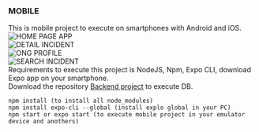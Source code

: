 ### MOBILE
This is mobile project to execute on smartphones with Android and iOS. <br />
![HOME PAGE APP](https://imgur.com/nxKjDFo.png)<br />
![DETAIL INCIDENT](https://imgur.com/5qq1Tp9.png)<br />
![ONG PROFILE](https://imgur.com/FtVVL7R.png)<br />
![SEARCH INCIDENT](https://imgur.com/iYgkfUq.png)<br />
Requirements to execute this project is NodeJS, Npm, Expo CLI, download Expo app on your smartphone. <br />
Download the repository [Backend project](https://github.com/gleysonabreu/be-the-hero/tree/master/backend "Backend project") to execute DB.<br />
```
npm install (to install all node_modules)
npm install expo-cli --global (install explo global in your PC)
npm start or expo start (to execute mobile project in your emulator device and anothers)
```
